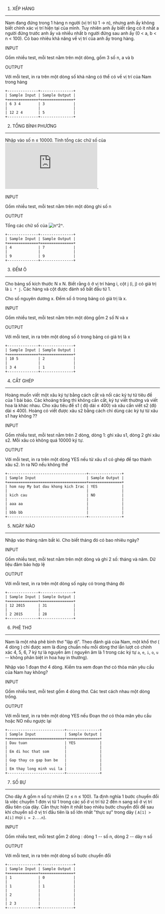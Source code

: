 1.  XẾP HÀNG

---

Nam đang đứng trong 1 hàng n người (vị trí từ 1 → n), nhưng anh ấy không
biết chính xác vị trí hiện tại của mình. Tuy nhiên anh ấy biết rằng có
ít nhất a người đứng trước anh ấy và nhiều nhất b người đứng sau anh ấy
(0 \< a, b \< n \< 100). Có bao nhiêu khả năng về vị trí của anh ấy
trong hàng.

INPUT

Gồm nhiều test, mỗi test nằm trên một dòng, gồm 3 số n, a và b

OUTPUT

Với mỗi test, in ra trên một dòng số khả năng có thể có về vị trí của
Nam trong hàng

```
+--------------+---------------+
| Sample Input | Sample Output |
+==============+===============+
| 6 3 4        | 3             |
|              |               |
| 12 2 4       | 5             |
+--------------+---------------+
```

2.  TỔNG BÌNH PHƯƠNG

---

Nhập vào số n ≤ 10000. Tính tổng các chữ số của ![n^2^](http://www.sciweavers.org/tex2img.php?eq=n%5E2%5E&bc=White&fc=Black&im=jpg&fs=12&ff=arev&edit=0).

INPUT

Gồm nhiều test, mỗi test nằm trên một dòng ghi số n

OUTPUT

Tổng các chữ số của ![n^2^]("http://www.sciweavers.org/tex2img.php?eq=n%5E2%5E&bc=White&fc=Black&im=jpg&fs=12&ff=arev&edit=0").

```
+--------------+---------------+
| Sample Input | Sample Output |
+==============+===============+
| 4            | 7             |
|              |               |
| 9            | 9             |
+--------------+---------------+
```

3.  ĐẾM Ô

---

Cho bảng số kích thước N x N. Biết rằng ô ở vị trí hàng i, cột j (i, j)
có giá trị là `i * j`. Các hàng và cột được đánh số bắt đầu từ 1.

Cho số nguyên dương x. Đếm số ô trong bảng có giá trị là x.

INPUT

Gồm nhiều test, mỗi test nằm trên một dòng gồm 2 số N và x

OUTPUT

Với mỗi test, in ra trên một dòng số ô trong bảng có giá trị là x

```
+--------------+---------------+
| Sample Input | Sample Output |
+==============+===============+
| 10 5         | 2             |
|              |               |
| 3 4          | 1             |
+--------------+---------------+
```

4.  CẮT GHÉP

---

Hoàng muốn viết một xâu ký tự bằng cách cắt và nối các ký tự từ tiêu đề
của 1 bài báo. Các khoảng trắng thì không cần cắt, ký tự viết thường và
viết hoa là khác nhau. Cho xâu tiêu đề s1 ( độ dài ≤ 400) và xâu cần
viết s2 (độ dài ≤ 400). Hoàng có viết được xâu s2 bằng cách chỉ dùng các
ký tự từ xâu s1 hay không ??

INPUT

Gồm nhiều test, mỗi test nằm trên 2 dòng, dòng 1: ghi xâu s1, dòng 2 ghi
xâu s2. Mỗi xâu có không quá 10000 ký tự.

OUTPUT

Với mỗi test, in ra trên một dòng YES nếu từ xâu s1 có ghép để tạo thành
xâu s2. In ra NO nếu không thể

```
+------------------------------------+---------------+
| Sample Input                       | Sample Output |
+====================================+===============+
| hom nay My bat dau khong kich Irac | YES           |
|                                    |               |
| kich cau                           | NO            |
|                                    |               |
| aaa aa                             |               |
|                                    |               |
| bbb bb                             |               |
+------------------------------------+---------------+
```

5.  NGÀY NÀO

---

Nhập vào tháng năm bất kì. Cho biết tháng đó có bao nhiêu ngày?

INPUT

Gồm nhiều test, mỗi test nằm trên một dòng và ghi 2 số: tháng và năm. Dữ
liệu đảm bảo hợp lệ

OUTPUT

Với mỗi test, in ra trên một dòng số ngày có trong tháng đó

```
+--------------+---------------+
| Sample Input | Sample Output |
+==============+===============+
| 12 2015      | 31            |
|              |               |
| 2 2015       | 28            |
+--------------+---------------+
```

6.  PHÊ THƠ

---

Nam là một nhà phê bình thơ "lập dị". Theo đánh giá của Nam, một khổ thơ
( 4 dòng ) chỉ được xem là đúng chuẩn nếu mỗi dòng thơ lần lượt có chính
xác 4, 5, 6, 7 ký tự là nguyên âm ( nguyên âm là 1 trong các ký tự `a`,
`e`, `i`, `o`, `u` -- không phân biệt in hoa hay in thường).

Nhập vào 1 đoạn thơ 4 dòng. Kiểm tra xem đoạn thơ có thỏa mãn yêu cầu
của Nam hay không?

INPUT

Gồm nhiều test, mỗi test gồm 4 dòng thơ. Các test cách nhau một dòng
trống.

OUTPUT

Với mỗi test, in ra trên một dòng YES nếu Đoạn thơ có thỏa mãn yêu cầu
hoặc NO nếu ngược lại

```
+--------------------------+---------------+
| Sample Input             | Sample Output |
+==========================+===============+
| Dau tuan                 | YES           |
|                          |               |
| Em di hoc that som       |               |
|                          |               |
| Gap thay co gap ban be   |               |
|                          |               |
| Em thay long minh vui la |               |
+--------------------------+---------------+
```

7.  SỐ BỰ

---

Cho dãy A gồm n số tự nhiên (2 ≤ n ≤ 100). Ta định nghĩa 1 bước chuyển
đổi là việc chuyển 1 đơn vị từ 1 trong các số ở vị trí từ 2 đến n sang
số ở vị trí đầu tiên của dãy. Cần thực hiện ít nhất bao nhiêu bước
chuyển đổi để sau khi chuyển số ở vị trí đầu tiên là số lớn nhất "thực
sự" trong dãy ( `A[1] > A[i]` mọi `i = 2...n`).

INPUT

Gồm nhiều test, mỗi test gồm 2 dòng : dòng 1 -- số n, dòng 2 -- dãy n số

OUTPUT

Với mỗi test, in ra trên một dòng số bước chuyển đổi

```
+--------------+---------------+
| Sample Input | Sample Output |
+==============+===============+
| 1            | 0             |
|              |               |
| 1            | 1             |
|              |               |
| 2            |               |
|              |               |
| 2 3          |               |
+--------------+---------------+
```
